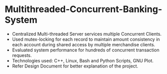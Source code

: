 # Multithreaded-Concurrent-Banking-System
- Centralized Multi-threaded Server services multiple Concurrent Clients.
- Used mutex-locking for each record to maintain amount consistency in each account during shared access by multiple merchandise clients.
- Evaluated system performance for hundreds of concurrent transaction requests.
- Technologies used: C++, Linux, Bash and Python Scripts, GNU Plot.
- Refer Design Document for better explanation of the project.
